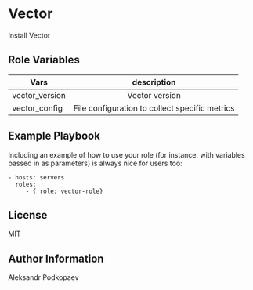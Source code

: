 Vector
=========

Install Vector


Role Variables
--------------

| Vars               |                         description                          |
|---                 |:------------------------------------------------------------:|
| vector_version     | Vector version                                               |
| vector_config      | File configuration to collect specific metrics               |


Example Playbook
----------------

Including an example of how to use your role (for instance, with variables passed in as parameters) is always nice for users too:

    - hosts: servers
      roles:
         - { role: vector-role}

License
-------

MIT

Author Information
------------------

Aleksandr Podkopaev
